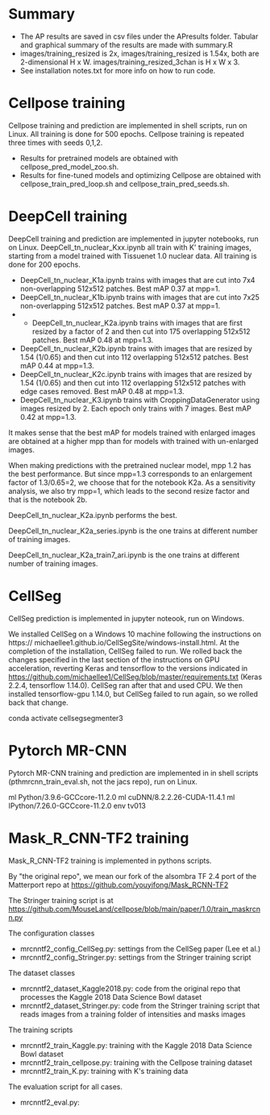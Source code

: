 # Summary

- The AP results are saved in csv files under the APresults folder. Tabular and graphical summary of the results are made with summary.R
- images/training_resized is 2x, images/training_resized is 1.54x, both are 2-dimensional H x W. images/training_resized_3chan is H x W x 3. 
- See installation notes.txt for more info on how to run code.


# Cellpose training 

Cellpose training and prediction are implemented in shell scripts, run on Linux. All training is done for 500 epochs. Cellpose training is repeated three times with seeds 0,1,2. 

- Results for pretrained models are obtained with cellpose_pred_model_zoo.sh. 
- Results for fine-tuned models and optimizing Cellpose are obtained with cellpose_train_pred_loop.sh and cellpose_train_pred_seeds.sh. 


# DeepCell training 

DeepCell training and prediction are implemented in jupyter notebooks, run on Linux. DeepCell_tn_nuclear_Kxx.ipynb all train with K' training images, starting from a model trained with Tissuenet 1.0 nuclear data. All training is done for 200 epochs. 

- DeepCell_tn_nuclear_K1a.ipynb trains with images that are cut into 7x4 non-overlapping 512x512 patches. 
    Best mAP 0.37 at mpp=1.
- DeepCell_tn_nuclear_K1b.ipynb trains with images that are cut into 7x25 non-overlapping 512x512 patches. 
    Best mAP 0.37 at mpp=1.
- * DeepCell_tn_nuclear_K2a.ipynb trains with images that are first resized by a factor of 2 and then cut into 175 overlapping 512x512 patches. 
    Best mAP 0.48 at mpp=1.3.
- DeepCell_tn_nuclear_K2b.ipynb trains with images that are resized by 1.54 (1/0.65) and then cut into 112 overlapping 512x512 patches. 
    Best mAP 0.44 at mpp=1.3.
- DeepCell_tn_nuclear_K2c.ipynb trains with images that are resized by 1.54 (1/0.65) and then cut into 112 overlapping 512x512 patches with edge cases removed. 
    Best mAP 0.48 at mpp=1.3.
- DeepCell_tn_nuclear_K3.ipynb trains with CroppingDataGenerator using images resized by 2. Each epoch only trains with 7 images. 
    Best mAP 0.42 at mpp=1.3.

It makes sense that the best mAP for models trained with enlarged images are obtained at a higher mpp than for models with trained with un-enlarged images.

When making predictions with the pretrained nuclear model, mpp 1.2 has the best performance. But since mpp=1.3 corresponds to an enlargement factor of 1.3/0.65=2, we choose that for the notebook K2a. As a sensitivity analysis, we also try mpp=1, which leads to the second resize factor and that is the notebook 2b. 

DeepCell_tn_nuclear_K2a.ipynb performs the best. 

DeepCell_tn_nuclear_K2a_series.ipynb is the one trains at different number of training images.

DeepCell_tn_nuclear_K2a_train7_ari.ipynb is the one trains at different number of training images.


# CellSeg

CellSeg prediction is implemented in jupyter noteook, run on Windows.

We installed CellSeg on a Windows 10 machine following the instructions on https://
michaellee1.github.io/CellSegSite/windows-install.html.
At the completion of the installation, CellSeg failed to run. We rolled back the changes specified in the last section of the instructions on GPU acceleration, reverting Keras and tensorflow to the versions indicated in https://github.com/michaellee1/CellSeg/blob/master/requirements.txt (Keras 2.2.4, tensorflow 1.14.0). CellSeg ran after that and used CPU. We then installed tensorflow-gpu 1.14.0, but CellSeg failed to run again, so we rolled back that change. 

conda activate cellsegsegmenter3


# Pytorch MR-CNN

Pytorch MR-CNN training and prediction are implemented in in shell scripts (pthmrcnn_train_eval.sh, not the jacs repo), run on Linux.

ml Python/3.9.6-GCCcore-11.2.0
ml cuDNN/8.2.2.26-CUDA-11.4.1
ml IPython/7.26.0-GCCcore-11.2.0
env tv013


# Mask_R_CNN-TF2 training 

Mask_R_CNN-TF2 training is implemented in pythons scripts.

By "the original repo", we mean our fork of the alsombra TF 2.4 port of the Matterport repo at https://github.com/youyifong/Mask_RCNN-TF2

The Stringer training script is at https://github.com/MouseLand/cellpose/blob/main/paper/1.0/train_maskrcnn.py

The configuration classes
- mrcnntf2_config_CellSeg.py: settings from the CellSeg paper (Lee et al.)
- mrcnntf2_config_Stringer.py: settings from the Stringer training script

The dataset classes
- mrcnntf2_dataset_Kaggle2018.py: code from the original repo that processes the Kaggle 2018 Data Science Bowl dataset
- mrcnntf2_dataset_Stringer.py: code from the Stringer training script that reads images from a training folder of intensities and masks images

The training scripts
- mrcnntf2_train_Kaggle.py: training with the Kaggle 2018 Data Science Bowl dataset
- mrcnntf2_train_cellpose.py: training with the Cellpose training dataset
- mrcnntf2_train_K.py: training with K's training data

The evaluation script for all cases.
- mrcnntf2_eval.py: 





